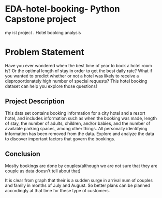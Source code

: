 # EDA-hotel-booking- Python Capstone project
my ist project ..Hotel booking analysis
# Problem Statement
Have you ever wondered when the best time of year to book a hotel room is? Or the optimal length of stay in order to get the best daily rate? What if you wanted to predict whether or not a hotel was likely to receive a disproportionately high number of special requests? This hotel booking dataset can help you explore those questions!
## Project Description
This data set contains booking information for a city hotel and a resort hotel, and includes information such as when the booking was made, length of stay, the number of adults, children, and/or babies, and the number of available parking spaces, among other things. All personally identifying information has been removed from the data. Explore and analyze the data to discover important factors that govern the bookings.
## Conclusion


Moslty bookings are done by couples(although we are not sure that they are couple as data doesn't tell about that)

It is clear from graph that their is a sudden surge in arrival num of couples and family in months of July and August. So better plans can be planned accordingly at that time for these type of customers.

